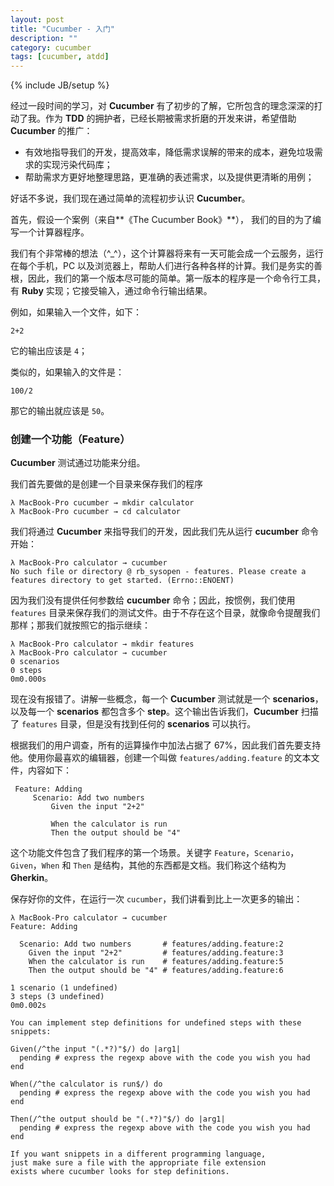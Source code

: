 ```yaml
---
layout: post
title: "Cucumber - 入门"
description: ""
category: cucumber
tags: [cucumber, atdd]
---
```

{% include JB/setup %}

经过一段时间的学习，对 **Cucumber** 有了初步的了解，它所包含的理念深深的打动了我。作为 **TDD** 的拥护者，已经长期被需求折磨的开发来讲，希望借助 **Cucumber** 的推广：

* 有效地指导我们的开发，提高效率，降低需求误解的带来的成本，避免垃圾需求的实现污染代码库；
* 帮助需求方更好地整理思路，更准确的表述需求，以及提供更清晰的用例；

好话不多说，我们现在通过简单的流程初步认识 **Cucumber**。

首先，假设一个案例（来自**《The Cucumber Book》**）， 我们的目的为了编写一个计算器程序。

我们有个非常棒的想法（^_^），这个计算器将来有一天可能会成一个云服务，运行在每个手机，PC 以及浏览器上，帮助人们进行各种各样的计算。我们是务实的善根，因此，我们的第一个版本尽可能的简单。第一版本的程序是一个命令行工具，有 **Ruby** 实现；它接受输入，通过命令行输出结果。

例如，如果输入一个文件，如下：

	2+2
	
它的输出应该是 `4`；

类似的，如果输入的文件是：

	100/2
	
那它的输出就应该是 `50`。

### 创建一个功能（Feature）

**Cucumber** 测试通过功能来分组。

我们首先要做的是创建一个目录来保存我们的程序

	λ MacBook-Pro cucumber → mkdir calculator
	λ MacBook-Pro cucumber → cd calculator
	
我们将通过 **Cucumber** 来指导我们的开发，因此我们先从运行 **cucumber** 命令开始：

	λ MacBook-Pro calculator → cucumber
	No such file or directory @ rb_sysopen - features. Please create a features directory to get started. (Errno::ENOENT)
	
因为我们没有提供任何参数给 **cucumber** 命令；因此，按惯例，我们使用 `features` 目录来保存我们的测试文件。由于不存在这个目录，就像命令提醒我们那样；那我们就按照它的指示继续：

	λ MacBook-Pro calculator → mkdir features
	λ MacBook-Pro calculator → cucumber
	0 scenarios
	0 steps
	0m0.000s
	
现在没有报错了。讲解一些概念，每一个 **Cucumber** 测试就是一个 **scenarios**，以及每一个 **scenarios** 都包含多个 **step**。这个输出告诉我们，**Cucumber** 扫描了 `features` 目录，但是没有找到任何的 **scenarios** 可以执行。

根据我们的用户调查，所有的运算操作中加法占据了 67%，因此我们首先要支持他。使用你最喜欢的编辑器，创建一个叫做 `features/adding.feature` 的文本文件，内容如下：

	 Feature: Adding
	     Scenario: Add two numbers
	         Given the input "2+2"
	 
	         When the calculator is run
	         Then the output should be "4"
	 
这个功能文件包含了我们程序的第一个场景。关键字 `Feature`，`Scenario`，`Given`，`When` 和 `Then` 是结构，其他的东西都是文档。我们称这个结构为 **Gherkin**。

保存好你的文件，在运行一次 `cucumber`，我们讲看到比上一次更多的输出：

	λ MacBook-Pro calculator → cucumber
	Feature: Adding
	
	  Scenario: Add two numbers       # features/adding.feature:2
	    Given the input "2+2"         # features/adding.feature:3
	    When the calculator is run    # features/adding.feature:5
	    Then the output should be "4" # features/adding.feature:6
	
	1 scenario (1 undefined)
	3 steps (3 undefined)
	0m0.002s
	
	You can implement step definitions for undefined steps with these snippets:
	
	Given(/^the input "(.*?)"$/) do |arg1|
	  pending # express the regexp above with the code you wish you had
	end
	
	When(/^the calculator is run$/) do
	  pending # express the regexp above with the code you wish you had
	end
	
	Then(/^the output should be "(.*?)"$/) do |arg1|
	  pending # express the regexp above with the code you wish you had
	end
	
	If you want snippets in a different programming language,
	just make sure a file with the appropriate file extension
	exists where cucumber looks for step definitions.

